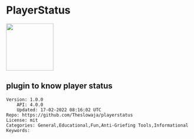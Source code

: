 # PlayerStatus
<img src="https://raw.githubusercontent.com/Theslowaja/playerstatus/7b9aa14e98d781b8a5e43191f3c109a131b00ca9/d4d38780672812f5aeff503cf4bbe6e4.png" width="128" height="128" />

## plugin to know player status
```properties
Version: 1.0.0
    API: 4.0.0
    Updated: 17-02-2022 08:16:02 UTC
Repo: https://github.com/Theslowaja/playerstatus
License: mit
Categories: General,Educational,Fun,Anti-Griefing Tools,Informational
Keywords: 
```